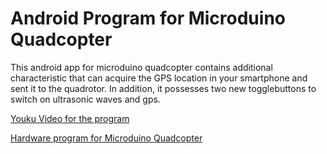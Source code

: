 # Android Program for Microduino Quadcopter
This android app for microduino quadcopter contains additional characteristic that can acquire the GPS location in your smartphone and sent it to the quadrotor. In addition, it possesses two new togglebuttons to switch on ultrasonic waves and gps. 

[Youku Video for the program](http://v.youku.com/v_show/id_XMTczNzkzMjcwOA==.html?spm=a2hzp.8244740.0.0)

[Hardware program for Microduino Quadcopter](https://github.com/HU-HW/microduino-quadcopter)
